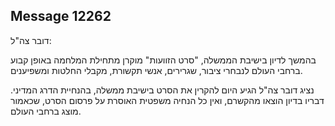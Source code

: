 ## Message 12262

דובר צה"ל:

בהמשך לדיון בישיבת הממשלה, "סרט הזוועות" מוקרן מתחילת המלחמה באופן קבוע ברחבי העולם לנבחרי ציבור, שגרירים, אנשי תקשורת, מקבלי החלטות ומשפיענים. 

נציג דובר צה"ל הגיע היום להקרין את הסרט בישיבת ממשלה, בהנחיית הדרג המדיני. דבריו בדיון הוצאו מהקשרם, ואין כל הנחיה משפטית האוסרת על פרסום הסרט, שכאמור מוצג ברחבי העולם.

